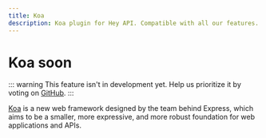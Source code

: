 ```yaml
---
title: Koa
description: Koa plugin for Hey API. Compatible with all our features.
---
```


# Koa <span data-soon>soon</span>

::: warning
This feature isn't in development yet. Help us prioritize it by voting on [GitHub](https://github.com/hey-api/openapi-ts/issues/1482).
:::

[Koa](https://koajs.com/) is a new web framework designed by the team behind Express, which aims to be a smaller, more expressive, and more robust foundation for web applications and APIs.

<!--@include: ../../sponsors.md-->
